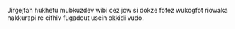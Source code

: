 Jirgejfah hukhetu mubkuzdev wibi cez jow si dokze fofez wukogfot riowaka nakkurapi re cifhiv fugadout usein okkidi vudo.